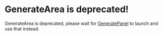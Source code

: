 # GenerateArea is deprecated!
GenerateArea is deprecated, please wait for <a href="https://github.com/GenerateApps/GeneratePanel">GeneratePanel</a> to launch and use that instead.
